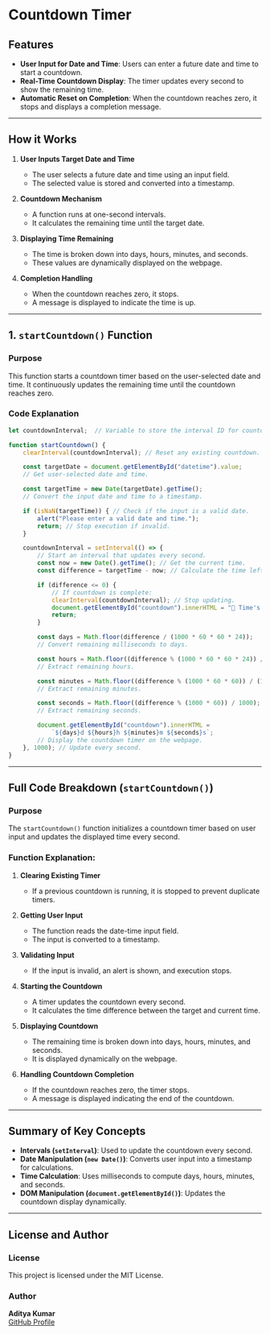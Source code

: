 # **Countdown Timer**

## **Features**

- **User Input for Date and Time**: Users can enter a future date and time to start a countdown.
- **Real-Time Countdown Display**: The timer updates every second to show the remaining time.
- **Automatic Reset on Completion**: When the countdown reaches zero, it stops and displays a completion message.

---

## **How it Works**

1. **User Inputs Target Date and Time**
   - The user selects a future date and time using an input field.
   - The selected value is stored and converted into a timestamp.

2. **Countdown Mechanism**
   - A function runs at one-second intervals.
   - It calculates the remaining time until the target date.

3. **Displaying Time Remaining**
   - The time is broken down into days, hours, minutes, and seconds.
   - These values are dynamically displayed on the webpage.

4. **Completion Handling**
   - When the countdown reaches zero, it stops.
   - A message is displayed to indicate the time is up.

---

## **1. `startCountdown()` Function**

### **Purpose**

This function starts a countdown timer based on the user-selected date and time. It continuously updates the remaining time until the countdown reaches zero.

### **Code Explanation**

```javascript
let countdownInterval;  // Variable to store the interval ID for countdown updates.

function startCountdown() {
    clearInterval(countdownInterval); // Reset any existing countdown.

    const targetDate = document.getElementById("datetime").value; 
    // Get user-selected date and time.

    const targetTime = new Date(targetDate).getTime(); 
    // Convert the input date and time to a timestamp.

    if (isNaN(targetTime)) { // Check if the input is a valid date.
        alert("Please enter a valid date and time.");
        return; // Stop execution if invalid.
    }

    countdownInterval = setInterval(() => { 
        // Start an interval that updates every second.
        const now = new Date().getTime(); // Get the current time.
        const difference = targetTime - now; // Calculate the time left.

        if (difference <= 0) { 
            // If countdown is complete:
            clearInterval(countdownInterval); // Stop updating.
            document.getElementById("countdown").innerHTML = "🎉 Time's up!";
            return;
        }

        const days = Math.floor(difference / (1000 * 60 * 60 * 24)); 
        // Convert remaining milliseconds to days.

        const hours = Math.floor((difference % (1000 * 60 * 60 * 24)) / (1000 * 60 * 60)); 
        // Extract remaining hours.

        const minutes = Math.floor((difference % (1000 * 60 * 60)) / (1000 * 60)); 
        // Extract remaining minutes.

        const seconds = Math.floor((difference % (1000 * 60)) / 1000); 
        // Extract remaining seconds.

        document.getElementById("countdown").innerHTML =
            `${days}d ${hours}h ${minutes}m ${seconds}s`; 
        // Display the countdown timer on the webpage.
    }, 1000); // Update every second.
}
```

---

## **Full Code Breakdown (`startCountdown()`)**

### **Purpose**

The `startCountdown()` function initializes a countdown timer based on user input and updates the displayed time every second.

### **Function Explanation:**

1. **Clearing Existing Timer**
   - If a previous countdown is running, it is stopped to prevent duplicate timers.

2. **Getting User Input**
   - The function reads the date-time input field.
   - The input is converted to a timestamp.

3. **Validating Input**
   - If the input is invalid, an alert is shown, and execution stops.

4. **Starting the Countdown**
   - A timer updates the countdown every second.
   - It calculates the time difference between the target and current time.

5. **Displaying Countdown**
   - The remaining time is broken down into days, hours, minutes, and seconds.
   - It is displayed dynamically on the webpage.

6. **Handling Countdown Completion**
   - If the countdown reaches zero, the timer stops.
   - A message is displayed indicating the end of the countdown.

---

## **Summary of Key Concepts**

- **Intervals (`setInterval`)**: Used to update the countdown every second.
- **Date Manipulation (`new Date()`)**: Converts user input into a timestamp for calculations.
- **Time Calculation**: Uses milliseconds to compute days, hours, minutes, and seconds.
- **DOM Manipulation (`document.getElementById()`)**: Updates the countdown display dynamically.

---

## **License and Author**

### **License**

This project is licensed under the MIT License.

### **Author**

**Aditya Kumar**  
[GitHub Profile](https://github.com/itsadityakr)